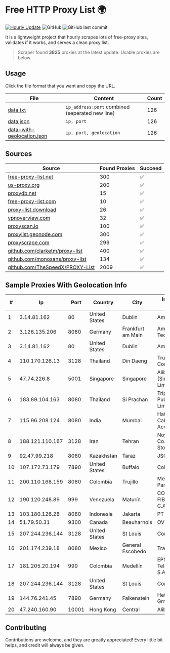 
# Free HTTP Proxy List 🌍

[![Hourly Update](https://github.com/mertguvencli/http-proxy-list/actions/workflows/main.yml/badge.svg?branch=main)](https://github.com/mertguvencli/http-proxy-list/actions/workflows/main.yml)
![GitHub](https://img.shields.io/github/license/mertguvencli/http-proxy-list)
![GitHub last commit](https://img.shields.io/github/last-commit/mertguvencli/http-proxy-list)

It is a lightweight project that hourly scrapes lots of free-proxy sites, validates if it works, and serves a clean proxy list.


> Scraper found **3825** proxies at the latest update. Usable proxies are below.

## Usage

Click the file format that you want and copy the URL.


|File|Content|Count|
|----|-------|-----|
|[data.txt](https://raw.githubusercontent.com/mertguvencli/http-proxy-list/main/proxy-list/data.txt)|`ip_address:port` combined (seperated new line)|126|
|[data.json](https://raw.githubusercontent.com/mertguvencli/http-proxy-list/main/proxy-list/data.json)|`ip, port`|126|
|[data-with-geolocation.json](https://raw.githubusercontent.com/mertguvencli/http-proxy-list/main/proxy-list/data-with-geolocation.json)|`ip, port, geolocation`|126|

## Sources

|Source|Found Proxies|Succeed|
|------|-------------|-------|
|[free-proxy-list.net](https://free-proxy-list.net)|300|✅|
|[us-proxy.org](https://www.us-proxy.org)|200|✅|
|[proxydb.net](http://proxydb.net)|15|✅|
|[free-proxy-list.com](https://free-proxy-list.com/?page=&port=&type%5B%5D=http&type%5B%5D=https&up_time=0&search=Search)|10|✅|
|[proxy-list.download](https://www.proxy-list.download/HTTP)|26|✅|
|[vpnoverview.com](https://vpnoverview.com/privacy/anonymous-browsing/free-proxy-servers)|32|✅|
|[proxyscan.io](https://www.proxyscan.io)|100|✅|
|[proxylist.geonode.com](https://proxylist.geonode.com/api/proxy-list?limit=300&page=1&sort_by=lastChecked&sort_type=desc&protocols=http,https)|300|✅|
|[proxyscrape.com](https://api.proxyscrape.com/v2/?request=displayproxies&protocol=http&timeout=10000&country=all&ssl=all&anonymity=all)|299|✅|
|[github.com/clarketm/proxy-list](https://raw.githubusercontent.com/clarketm/proxy-list/master/proxy-list-raw.txt)|400|✅|
|[github.com/monosans/proxy-list](https://raw.githubusercontent.com/monosans/proxy-list/main/proxies/http.txt)|134|✅|
|[github.com/TheSpeedX/PROXY-List](https://raw.githubusercontent.com/TheSpeedX/PROXY-List/master/http.txt)|2009|✅|


## Sample Proxies With Geolocation Info

|#|Ip|Port|Country|City|Internet Service Provider|
|-|--|----|-------|----|-------------------------|
|1|3.14.81.162|80|United States|Dublin|Amazon.com, Inc.|
|2|3.126.135.206|8080|Germany|Frankfurt am Main|Amazon Technologies Inc.|
|3|3.14.81.162|80|United States|Dublin|Amazon.com, Inc.|
|4|110.170.126.13|3128|Thailand|Din Daeng|True Internet Corporation CO. Ltd.|
|5|47.74.226.8|5001|Singapore|Singapore|Alibaba Cloud (Singapore) Private Limited|
|6|183.89.104.163|8080|Thailand|Si Prachan|Triple T Broadband Public Company Limited|
|7|115.96.208.124|8080|India|Mumbai|Hathway IP over Cable Internet Access|
|8|188.121.110.167|3128|Iran|Tehran|Noyan Abr Arvan Co. ( Private Joint Stock)|
|9|92.47.99.218|8080|Kazakhstan|Taraz|JSC Kazakhtelecom|
|10|107.172.73.179|7890|United States|Buffalo|ColoCrossing|
|11|200.110.168.159|8080|Colombia|Trujillo|Media Commerce Partners S.A|
|12|190.120.248.89|999|Venezuela|Maturín|CORPORACION FIBEX TELECOM, C.A.|
|13|103.180.126.28|8080|Indonesia|Jakarta|PT Alam Media Data|
|14|51.79.50.31|9300|Canada|Beauharnois|OVH SAS|
|15|207.244.236.144|3128|United States|St Louis|Contabo Inc.|
|16|201.174.239.18|8080|Mexico|General Escobedo|Transtelco Inc|
|17|181.205.20.194|999|Colombia|Medellín|EPM Telecomunicaciones S.A. E.S.P.|
|18|207.244.236.144|3128|United States|St Louis|Contabo Inc.|
|19|144.76.241.45|7890|Germany|Falkenstein|Hetzner Online GmbH|
|20|47.240.160.90|10001|Hong Kong|Central|Alibaba.com LLC|



## Contributing

Contributions are welcome, and they are greatly appreciated! Every
little bit helps, and credit will always be given.

